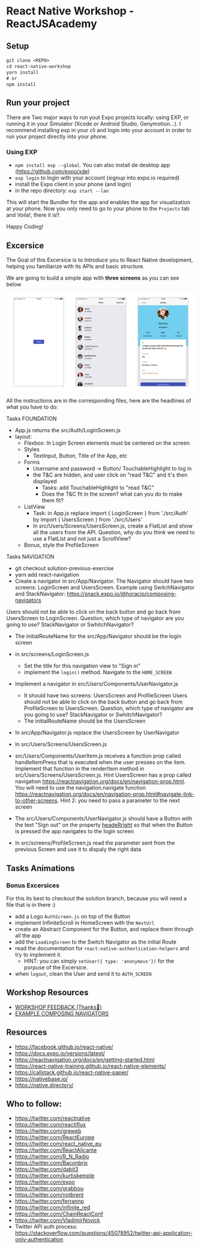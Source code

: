 # React Native Workshop - ReactJSAcademy

## Setup

```
git clone <REPO>
cd react-native-workshop
yarn install
# or
npm install
```

## Run your project

There are Two major ways to run yout Expo projects locally: using EXP, or running it in your Simulator (Xcode or Android Studio, Genymotion...). I recommend installing exp in your cli and login into your account in order to run your project directly into your phone.

### Using EXP

- `npm install exp --global`. You can also install de desktop app (https://github.com/expo/xde)
- `exp login` to login with your account (signup into expo.io required)
- install the Expo client in your phone (and login)
- in the repo directory: `exp start --lan`

This will start the Bundler for the app and enables the app for visualization at your phone. Now you only need to go to your phone to the `Projects` tab and Voila!, there it is!!

Happy Coding!

## Excersice

The Goal of this Excersice is to Introduce you to React Native development, helping you familiarize with its APIs and basic structure.

We are going to build a simple app with **three screens** as you can see below

![App Screens](./rn-workshop-intro.png)

All the instructions are in the corresponding files, here are the headlines of what you have to do:

Tasks FOUNDATION
- App.js returns the src/Auth/LoginScreen.js
- layout:
  - Flexbox: In Login Screen elements must be centered on the screen
  - Styles
    - Textinput, Button, Title of the App, etc
  - Forms
    - Username and password -> Button/ TouchableHighlight to log in
    - the T&C are hidden, and user click on "read T&C" and it's then displayed
        - Tasks: add TouchableHighlight to "read T&C"
        - Does the T&C fit in the screen? what can you do to make them fit?
  - ListView
    - Task: in App.js replace import { LoginScreen } from './src/Auth' by import { UsersScreen } from './src/Users'
    - In src/Users/Screens/UsersScreen.js, create a FlatList and show all the users from the API. Question, why do you think we need to use a FlatList and not just a ScrollView?
  - Bonus, style the ProfileScreen

Tasks NAVIGATION
- git checkout solution-previous-exercise
- yarn add react-navigation
- Create a navigator in src/App/Navigator.
The Navigator should have two screens: LoginScreen and UsersScreen. Example using SwitchNavigator and StackNavigator: https://snack.expo.io/@horacio/composing-navigators

Users should not be able to click on the back button and go back from UsersScreen to LoginScreen. Question, which type of navigator are you going to use? StackNavigator or SwhitchNavigator?

- The initialRouteName for the src/App/Navigator should be the login screen

- in src/screens/LoginScreen.js
  - Set the title for this navigation view to "Sign in"
  - implement the `login()` method. Navigate to the `HOME_SCREEN`

- Implement a navigator in src/Users/Components/UserNavigator.js
  - It should have two screens: UsersScreen and ProfileScreen
  Users should not be able to click on the back button and go back from ProfileScreen to UsersScreen. Question, which type of navigator are you going to use? StackNavigator or SwhitchNavigator?
  - The initialRouteName should be the UsersScreen

- In src/App/Navigator.js replace the UsersScreen by UserNavigator
- In src/Users/Screens/UsersScreen.js
- src/Users/Components/UserItem.js receives a function prop called handleItemPress that is executed when the user presses on the item. Implement that function in the renderItem method in src/Users/Screens/UsersScreen.js. Hint UsersScreen has a prop called navigation https://reactnavigation.org/docs/en/navigation-prop.html. You will need to use the navigation.navigate function https://reactnavigation.org/docs/en/navigation-prop.html#navigate-link-to-other-screens.  Hint 2: you need to pass a parameter to the next screen
- The src/Users/Components/UserNavigator.js should have a Button with the text "Sign out" on the property [headeRright](https://reactnavigation.org/docs/en/stack-navigator.html#headerright) so that when the Button is pressed the app navigates to the login screen

-  In src/screens/ProfileScreen.js read the parameter sent from the previous Screen and use it to dispaly the right data

Tasks Animations
-

### Bonus Excersices

For this its best to checkout the solution branch, because you will need a file that is in there :)

- add a Logo `AuthScreen.js` on top of the Button
- implement InfiniteScroll in HomeScreen with the `NextUrl`
- create an Abstract Component for the Button, and replace them through all the app
- add the `LoadingScreen` to the Switch Navigator as the initial Route
- read the documentation for `react-native-authentication-helpers` and try to implement it.
  - HINT: you can simply `setUser({ type: 'anonymous'})` for the porpuse of the Excersice.
- when `logout`, clean the User and send it to `AUTH_SCREEN`

## Workshop Resources

- [WORKSHOP FEEDBACK (Thanks🙏)](http://bit.ly/rnw-london)
- [EXAMPLE COMPOSING NAVIGATORS](https://snack.expo.io/@horacio/composing-navigators)

## Resources

- https://facebook.github.io/react-native/
- https://docs.expo.io/versions/latest/
- https://reactnavigation.org/docs/en/getting-started.html
- https://react-native-training.github.io/react-native-elements/
- https://callstack.github.io/react-native-paper/
- https://nativebase.io/
- https://native.directory/

## Who to follow:

- https://twitter.com/reactnative
- https://twitter.com/reactiflux
- https://twitter.com/greweb
- https://twitter.com/ReactEurope
- https://twitter.com/react_native_eu
- https://twitter.com/ReactAlicante
- https://twitter.com/R_N_Radio
- https://twitter.com/Baconbrix
- https://twitter.com/dabit3
- https://twitter.com/kurtiskemple
- https://twitter.com/expo
- https://twitter.com/grabbou
- https://twitter.com/notbrent
- https://twitter.com/ferrannp
- https://twitter.com/infinite_red
- https://twitter.com/ChainReactConf
- https://twitter.com/VladimirNovick
- Twitter API auth process: https://stackoverflow.com/questions/45078952/twitter-api-application-only-authentication

